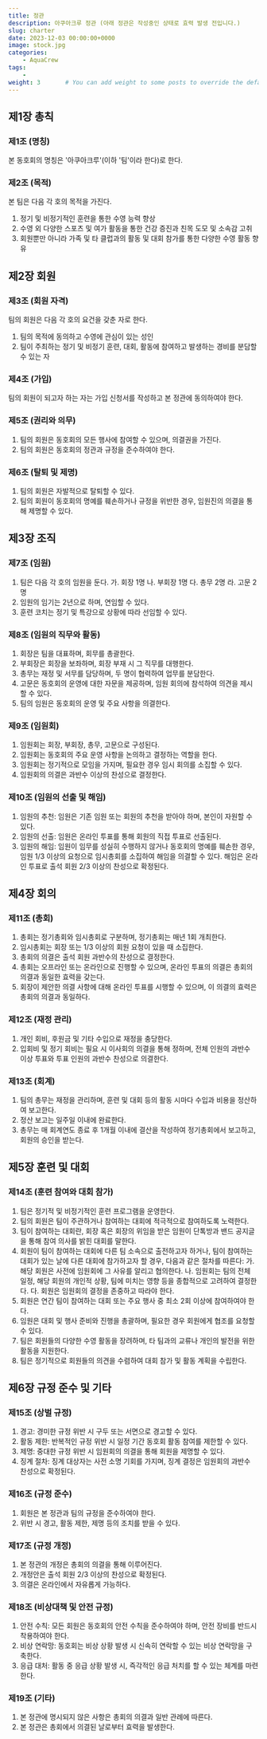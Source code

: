 ```yaml
---
title: 정관
description: 아쿠아크루 정관 (아래 정관은 작성중인 상태로 효력 발생 전입니다.)
slug: charter
date: 2023-12-03 00:00:00+0000
image: stock.jpg
categories:
    - AquaCrew
tags:
    - 
weight: 3       # You can add weight to some posts to override the default sorting (date descending)
---
```


## 제1장 총칙

### 제1조 (명칭)
본 동호회의 명칭은 '아쿠아크루'(이하 '팀'이라 한다)로 한다.

### 제2조 (목적)
본 팀은 다음 각 호의 목적을 가진다.
1. 정기 및 비정기적인 훈련을 통한 수영 능력 향상
2. 수영 외 다양한 스포츠 및 여가 활동을 통한 건강 증진과 친목 도모 및 소속감 고취
3. 회원뿐만 아니라 가족 및 타 클럽과의 활동 및 대회 참가를 통한 다양한 수영 활동 향유

## 제2장 회원

### 제3조 (회원 자격)
팀의 회원은 다음 각 호의 요건을 갖춘 자로 한다.
1. 팀의 목적에 동의하고 수영에 관심이 있는 성인
2. 팀이 주최하는 정기 및 비정기 훈련, 대회, 활동에 참여하고 발생하는 경비를 분담할 수 있는 자

### 제4조 (가입)
팀의 회원이 되고자 하는 자는 가입 신청서를 작성하고 본 정관에 동의하여야 한다.

### 제5조 (권리와 의무)
1. 팀의 회원은 동호회의 모든 행사에 참여할 수 있으며, 의결권을 가진다.
2. 팀의 회원은 동호회의 정관과 규정을 준수하여야 한다.

### 제6조 (탈퇴 및 제명)
1. 팀의 회원은 자발적으로 탈퇴할 수 있다.
2. 팀의 회원이 동호회의 명예를 훼손하거나 규정을 위반한 경우, 임원진의 의결을 통해 제명할 수 있다.

## 제3장 조직

### 제7조 (임원)
1. 팀은 다음 각 호의 임원을 둔다.
   가. 회장 1명
   나. 부회장 1명
   다. 총무 2명
   라. 고문 2명
2. 임원의 임기는 2년으로 하며, 연임할 수 있다.
3. 훈련 코치는 정기 및 특강으로 상황에 따라 선임할 수 있다.

### 제8조 (임원의 직무와 활동)
1. 회장은 팀을 대표하며, 회무를 총괄한다.
2. 부회장은 회장을 보좌하며, 회장 부재 시 그 직무를 대행한다.
3. 총무는 재정 및 서무를 담당하며, 두 명이 협력하여 업무를 분담한다.
4. 고문은 동호회의 운영에 대한 자문을 제공하며, 임원 회의에 참석하여 의견을 제시할 수 있다.
5. 팀의 임원은 동호회의 운영 및 주요 사항을 의결한다.

### 제9조 (임원회)
1. 임원회는 회장, 부회장, 총무, 고문으로 구성된다.
2. 임원회는 동호회의 주요 운영 사항을 논의하고 결정하는 역할을 한다.
3. 임원회는 정기적으로 모임을 가지며, 필요한 경우 임시 회의를 소집할 수 있다.
4. 임원회의 의결은 과반수 이상의 찬성으로 결정한다.

### 제10조 (임원의 선출 및 해임)
1. 임원의 추천: 임원은 기존 임원 또는 회원의 추천을 받아야 하며, 본인이 자원할 수 있다.
2. 임원의 선출: 임원은 온라인 투표를 통해 회원의 직접 투표로 선출된다.
3. 임원의 해임: 임원이 임무를 성실히 수행하지 않거나 동호회의 명예를 훼손한 경우, 임원 1/3 이상의 요청으로 임시총회를 소집하여 해임을 의결할 수 있다. 해임은 온라인 투표로 출석 회원 2/3 이상의 찬성으로 확정된다.

## 제4장 회의

### 제11조 (총회)
1. 총회는 정기총회와 임시총회로 구분하며, 정기총회는 매년 1회 개최한다.
2. 임시총회는 회장 또는 1/3 이상의 회원 요청이 있을 때 소집한다.
3. 총회의 의결은 출석 회원 과반수의 찬성으로 결정한다.
4. 총회는 오프라인 또는 온라인으로 진행할 수 있으며, 온라인 투표의 의결은 총회의 의결과 동일한 효력을 갖는다.
5. 회장이 제안한 의결 사항에 대해 온라인 투표를 시행할 수 있으며, 이 의결의 효력은 총회의 의결과 동일하다.

### 제12조 (재정 관리)
1. 개인 회비, 후원금 및 기타 수입으로 재정을 충당한다.
2. 입회비 및 정기 회비는 필요 시 이사회의 의결을 통해 정하며, 전체 인원의 과반수 이상 투표와 투표 인원의 과반수 찬성으로 의결한다.

### 제13조 (회계)
1. 팀의 총무는 재정을 관리하며, 훈련 및 대회 등의 활동 시마다 수입과 비용을 정산하여 보고한다.
2. 정산 보고는 일주일 이내에 완료한다.
3. 총무는 매 회계연도 종료 후 1개월 이내에 결산을 작성하여 정기총회에서 보고하고, 회원의 승인을 받는다.

## 제5장 훈련 및 대회

### 제14조 (훈련 참여와 대회 참가)

1. 팀은 정기적 및 비정기적인 훈련 프로그램을 운영한다.
2. 팀의 회원은 팀이 주관하거나 참여하는 대회에 적극적으로 참여하도록 노력한다.
3. 팀이 참여하는 대회란, 회장 혹은 회장의 위임을 받은 임원이 단톡방과 밴드 공지글을 통해 참여 의사를 밝힌 대회를 말한다.
4. 회원이 팀이 참여하는 대회에 다른 팀 소속으로 출전하고자 하거나, 팀이 참여하는 대회가 있는 날에 다른 대회에 참가하고자 할 경우, 다음과 같은 절차를 따른다:
   가. 해당 회원은 사전에 임원회에 그 사유를 알리고 협의한다.
   나. 임원회는 팀의 전체 일정, 해당 회원의 개인적 상황, 팀에 미치는 영향 등을 종합적으로 고려하여 결정한다.
   다. 회원은 임원회의 결정을 존중하고 따라야 한다.
5. 회원은 연간 팀이 참여하는 대회 또는 주요 행사 중 최소 2회 이상에 참여하여야 한다.
6. 임원은 대회 및 행사 준비와 진행을 총괄하며, 필요한 경우 회원에게 협조를 요청할 수 있다.
7. 팀은 회원들의 다양한 수영 활동을 장려하며, 타 팀과의 교류나 개인의 발전을 위한 활동을 지원한다.
8. 팀은 정기적으로 회원들의 의견을 수렴하여 대회 참가 및 활동 계획을 수립한다.


## 제6장 규정 준수 및 기타

### 제15조 (상벌 규정)
1. 경고: 경미한 규정 위반 시 구두 또는 서면으로 경고할 수 있다.
2. 활동 제한: 반복적인 규정 위반 시 일정 기간 동호회 활동 참여를 제한할 수 있다.
3. 제명: 중대한 규정 위반 시 임원회의 의결을 통해 회원을 제명할 수 있다.
4. 징계 절차: 징계 대상자는 사전 소명 기회를 가지며, 징계 결정은 임원회의 과반수 찬성으로 확정된다.

### 제16조 (규정 준수)
1. 회원은 본 정관과 팀의 규정을 준수하여야 한다.
2. 위반 시 경고, 활동 제한, 제명 등의 조치를 받을 수 있다.

### 제17조 (규정 개정)
1. 본 정관의 개정은 총회의 의결을 통해 이루어진다.
2. 개정안은 출석 회원 2/3 이상의 찬성으로 확정된다.
3. 의결은 온라인에서 자유롭게 가능하다.

### 제18조 (비상대책 및 안전 규정)
1. 안전 수칙: 모든 회원은 동호회의 안전 수칙을 준수하여야 하며, 안전 장비를 반드시 착용하여야 한다.
2. 비상 연락망: 동호회는 비상 상황 발생 시 신속히 연락할 수 있는 비상 연락망을 구축한다.
3. 응급 대처: 활동 중 응급 상황 발생 시, 즉각적인 응급 처치를 할 수 있는 체계를 마련한다.

### 제19조 (기타)
1. 본 정관에 명시되지 않은 사항은 총회의 의결과 일반 관례에 따른다.
2. 본 정관은 총회에서 의결된 날로부터 효력을 발생한다.